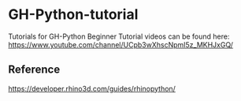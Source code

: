 # GH-Python-tutorial
Tutorials for GH-Python Beginner
Tutorial videos can be found here: https://www.youtube.com/channel/UCpb3wXhscNpmI5z_MKHJxGQ/

## Reference
https://developer.rhino3d.com/guides/rhinopython/
